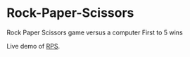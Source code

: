 # Rock-Paper-Scissors
Rock Paper Scissors game versus a computer
First to 5 wins

Live demo of [RPS]().